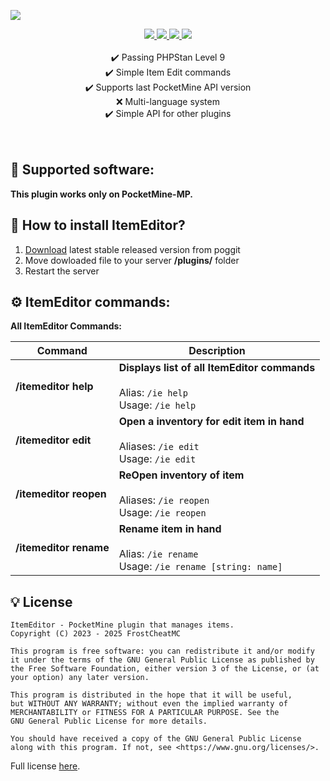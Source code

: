 <a align="center"><img src="https://i.imgur.com/iAsOMSa.png"></a>

<p align="center">
  <a href="https://paypal.me/FrostCheatMC?country.x=CO&locale.x=es_XC">
    <img src="https://img.shields.io/badge/donate-paypal-ff69b4?style=for-the-badge&logo=paypal">  
  </a>
  <a href="https://poggit.pmmp.io/ci/FrostCheatMC/ItemEditor/ItemEditor">  
    <img src="https://poggit.pmmp.io/ci.shield/FrostCheatMC/ItemEditor/ItemEditor?style=for-the-badge">  
  </a>  
  <a href="https://discord.gg/aquanetwork">  
    <img src="https://img.shields.io/discord/365202594932719616.svg?style=for-the-badge&color=7289da&logo=discord&logoColor=white&logoWidth=12">  
  </a>
  <a href="https://poggit.pmmp.io/p/ItemEditor">  
    <img src="https://poggit.pmmp.io/shield.downloads/ItemEditor?style=for-the-badge">  
  </a> 
<br><br>
    ✔️ Passing PHPStan Level 9
    <br>
    ✔️ Simple Item Edit commands
    <br>
    ✔️ Supports last PocketMine API version
    <br>
    ❌ Multi-language system
    <br>
    ✔️ Simple API for other plugins
    <br>
    <br><br>
</p>

## 📁 Supported software:

**This plugin works only on PocketMine-MP.**

## 🔧 How to install ItemEditor?

1) [Download](https://poggit.pmmp.io/p/ItemEditor) latest stable released version from poggit
2) Move dowloaded file to your server **/plugins/** folder
3) Restart the server

## ⚙️ ItemEditor commands:

**All ItemEditor Commands:**

| **Command**            | **Description**                                                                               |
|------------------------|-----------------------------------------------------------------------------------------------|
| **/itemeditor help**   | **Displays list of all ItemEditor commands** <br><br> Alias: `/ie help` <br>Usage: `/ie help` |
| **/itemeditor edit**   | **Open a inventory for edit item in hand** <br><br> Aliases: `/ie edit` <br>Usage: `/ie edit` |
| **/itemeditor reopen** | **ReOpen inventory of item** <br><br> Aliases: `/ie reopen` <br>Usage: `/ie reopen`           |
| **/itemeditor rename** | **Rename item in hand** <br><br> Alias: `/ie rename` <br>Usage: `/ie rename [string: name]`   |

##  💡 License

```
ItemEditor - PocketMine plugin that manages items.
Copyright (C) 2023 - 2025 FrostCheatMC

This program is free software: you can redistribute it and/or modify
it under the terms of the GNU General Public License as published by the Free Software Foundation, either version 3 of the License, or (at your option) any later version.

This program is distributed in the hope that it will be useful,
but WITHOUT ANY WARRANTY; without even the implied warranty of
MERCHANTABILITY or FITNESS FOR A PARTICULAR PURPOSE. See the
GNU General Public License for more details.

You should have received a copy of the GNU General Public License
along with this program. If not, see <https://www.gnu.org/licenses/>.
```

Full license [here](https://github.com/FrostCheatMC/ItemEditor/blob/master/LICENSE).